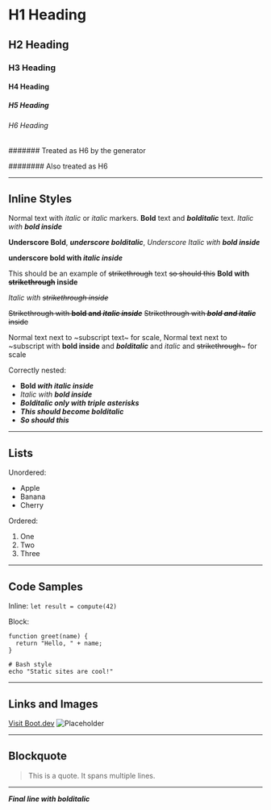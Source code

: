 # H1 Heading

## H2 Heading

### H3 Heading

#### H4 Heading

##### H5 Heading

###### H6 Heading

####### Treated as H6 by the generator

######## Also treated as H6

---

## Inline Styles

Normal text with *italic* or _italic_ markers. 
**Bold** text and ***bolditalic*** text. *Italic with **bold inside***

__Underscore Bold__, ___underscore bolditalic___, _Underscore Italic with __bold inside___

__underscore bold with _italic inside___

This should be an example of ~~strikethrough~~ text
~~so should this~~
**Bold with ~~strikethrough~~ inside**

_Italic with ~~strikethrough inside~~_

~~Strikethrough with **bold and *italic inside***~~
~~Strikethrough with ***bold and italic*** inside~~

Normal text next to ~subscript text~ for scale, Normal text next to ~subscript with **bold inside** and ***bolditalic*** and *italic* and ~~strikethrough~~~ for scale

Correctly nested:

- **Bold _with italic inside_**
- *Italic with **bold inside***
- ***Bolditalic only with triple asterisks***
- **_This should become bolditalic_**
- _**So should this**_

---

## Lists

Unordered:

- Apple 
- Banana 
- Cherry 

Ordered:

1. One 
2. Two 
3. Three 

---

## Code Samples

Inline: `let result = compute(42)`

Block:

```
function greet(name) {
  return "Hello, " + name;
}
```

```
# Bash style
echo "Static sites are cool!"
```

---

## Links and Images

[Visit Boot.dev](https://www.boot.dev?bannerlord=daxin319) 
![Placeholder](https://http.cat/images/200.jpg)

---

## Blockquote

> This is a quote. 
> It spans multiple lines.

---

***Final line with bolditalic***

